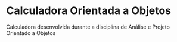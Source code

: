 # Calculadora Orientada a Objetos
 Calculadora desenvolvida durante a disciplina de Análise e Projeto Orientado a Objetos
